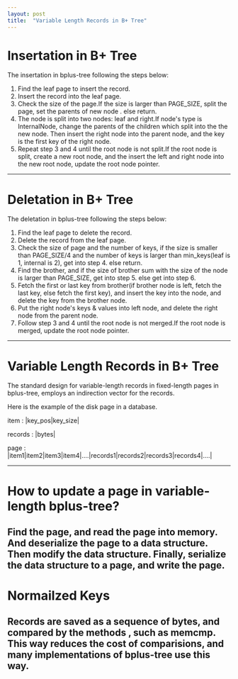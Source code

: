 ```yaml
---
layout: post
title:  "Variable Length Records in B+ Tree"
---
```

# Insertation in B+ Tree
The insertation in bplus-tree following the steps below:
1. Find the leaf page to insert the record.
2. Insert the record into the leaf page.
3. Check the size of the page.If the size is larger than PAGE_SIZE, split the page, set the parents of new node . else return.
4. The node is split into two nodes: leaf and right.If node's type is InternalNode, change the parents of the children which split into the the new node. Then insert the right node into the parent node, and the key is the first key of the right node.
5. Repeat step 3 and 4 until the root node is not split.If the root node is split, create a new root node, and the insert the left and right node into the new root node, update the root node pointer.
---
# Deletation in B+ Tree
The deletation in bplus-tree following the steps below:
1. Find the leaf page to delete the record.
2. Delete the record from the leaf page.
3. Check the size of page and the number of keys, if the size is smaller than PAGE_SIZE/4 and the number of keys is larger than min_keys(leaf is 1, internal is 2), get into step 4. else return.
4. Find the brother, and if the size of brother sum with the size of the node is larger than PAGE_SIZE, get into step 5. else get into step 6.
5. Fetch the first or last key from brother(if brother node is left, fetch the last key, else fetch the first key), and insert the key into the node, and delete the key from the brother node.
6. Put the right node's keys & values into left node, and delete the right node from the parent node.
7. Follow step 3 and 4 until the root node is not merged.If the root node is merged, update the root node pointer. 
---
# Variable Length Records in B+ Tree
The standard design for variable-length records in fixed-length pages in bplus-tree, 
employs an indirection vector for the records. 

Here is the example of the disk page in a database.

item : |key_pos|key_size|

records : |bytes|

page : |item1|item2|item3|item4|....|records1|records2|records3|records4|....|

---
# How to update a page in variable-length bplus-tree?
Find the page, and read the page into memory. And deserialize the page to a data structure. Then 
modify the data structure. Finally, serialize the data structure to a page, and write the page.
---
# Normailzed Keys
Records are saved as a sequence of bytes, and compared by the methods , such as memcmp. 
This way reduces the cost of comparisions, and many implementations of bplus-tree use this way.
---